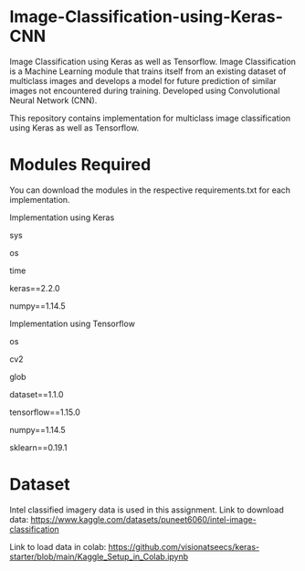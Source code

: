# Image-Classification-using-Keras-CNN
Image Classification using Keras as well as Tensorflow. Image Classification is a Machine Learning module that trains itself from an existing dataset of multiclass images and develops a model for future prediction of similar images not encountered during training. Developed using Convolutional Neural Network (CNN).

This repository contains implementation for multiclass image classification using Keras as well as Tensorflow. 

# Modules Required
You can download the modules in the respective requirements.txt for each implementation.

Implementation using Keras

sys

os

time

keras==2.2.0

numpy==1.14.5

Implementation using Tensorflow

os

cv2

glob

dataset==1.1.0

tensorflow==1.15.0

numpy==1.14.5

sklearn==0.19.1

# Dataset
Intel classified imagery data is used in this assignment.
Link to download data:
https://www.kaggle.com/datasets/puneet6060/intel-image-classification

Link to load data in colab:
https://github.com/visionatseecs/keras-starter/blob/main/Kaggle_Setup_in_Colab.ipynb
